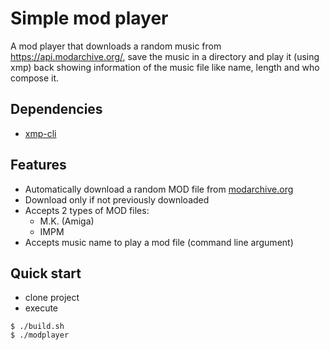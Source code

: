 # Simple mod player
A mod player that downloads a random music from https://api.modarchive.org/,
save the music in a directory and play it (using xmp) back 
showing information of the music file like name, length and who compose it.

## Dependencies
- [xmp-cli](https://github.com/libxmp/xmp-cli)

## Features
- Automatically download a random MOD file from [modarchive.org](https://modarchive.org/)
- Download only if not previously downloaded
- Accepts 2 types of MOD files:
  - M.K. (Amiga)
  - IMPM
- Accepts music name to play a mod file (command line argument)

## Quick start
- clone project
- execute
```console
$ ./build.sh
$ ./modplayer
```
